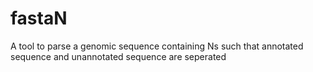 # fastaN

A tool to parse a genomic sequence containing Ns such that annotated sequence and unannotated sequence are seperated
